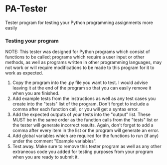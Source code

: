 # PA-Tester
Tester program for testing your Python programming assignments more easily


### Testing your program

NOTE: This tester was designed for Python programs which consist of functions to be called; programs which require a user input or other methods, as well as programs written in other programming languages, may not work or will require modifications to be made to this program for it to work as expected.

1. Copy the program into the .py file you want to test. I would advise leaving it at the end of the program so that you can easily remove it when you are finished.
2. Add example tests from the instructions as well as any test cases you create into the "tests" list of the program. Don't forget to include a comma after each function call, or you will get a syntax error.
3. Add the expected outputs of your tests into the "output" list. These MUST be in the same order as the function calls from the "tests" list or the tester will generate incorrect results. Again, don't forget to add a comma after every item in the list or the program will generate an error.
4. Add global variables which are required for the functions to run (if any) under the comment "Example variables".
5. Test away. Make sure to remove this tester program as well as any other extraneous code you added for testing purposes from your program when you are ready to submit it.
